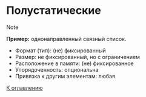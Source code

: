 # Полустатические

> [!NOTE]
> **Пример:** однонаправленный связный список.

- Формат (тип): (не) фиксированный
- Размер: не фиксированный, но с ограничением
- Расположение в памяти: (не) фиксированное
- Упорядоченность: опциональна
- Привязка к другим элементам: любая

[К оглавлению](../README.md)
